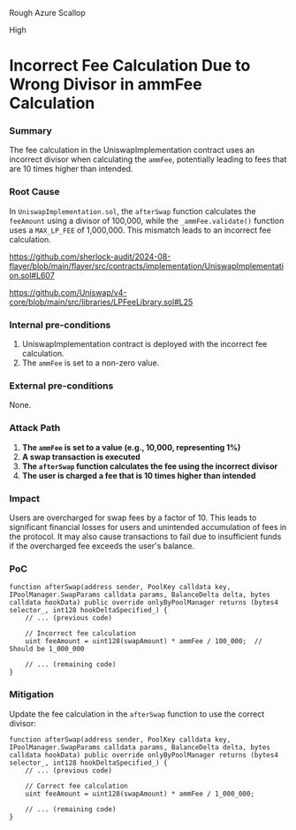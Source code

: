 Rough Azure Scallop

High

# Incorrect Fee Calculation Due to Wrong Divisor in ammFee Calculation

### Summary

The fee calculation in the UniswapImplementation contract uses an incorrect divisor when calculating the `ammFee`, potentially leading to fees that are 10 times higher than intended.

### Root Cause

In `UniswapImplementation.sol`, the `afterSwap` function calculates the `feeAmount` using a divisor of 100,000, while the `_ammFee.validate()` function uses a `MAX_LP_FEE` of 1,000,000. This mismatch leads to an incorrect fee calculation.

https://github.com/sherlock-audit/2024-08-flayer/blob/main/flayer/src/contracts/implementation/UniswapImplementation.sol#L607

https://github.com/Uniswap/v4-core/blob/main/src/libraries/LPFeeLibrary.sol#L25

### Internal pre-conditions

1. UniswapImplementation contract is deployed with the incorrect fee calculation.
2. The `ammFee` is set to a non-zero value.

### External pre-conditions

None.

### Attack Path

1. **The `ammFee` is set to a value (e.g., 10,000, representing 1%)**
2. **A swap transaction is executed**
3. **The `afterSwap` function calculates the fee using the incorrect divisor**
4. **The user is charged a fee that is 10 times higher than intended**

### Impact

Users are overcharged for swap fees by a factor of 10. This leads to significant financial losses for users and unintended accumulation of fees in the protocol. It may also cause transactions to fail due to insufficient funds if the overcharged fee exceeds the user's balance.

### PoC

```solidity
function afterSwap(address sender, PoolKey calldata key, IPoolManager.SwapParams calldata params, BalanceDelta delta, bytes calldata hookData) public override onlyByPoolManager returns (bytes4 selector_, int128 hookDeltaSpecified_) {
    // ... (previous code)

    // Incorrect fee calculation
    uint feeAmount = uint128(swapAmount) * ammFee / 100_000;  // Should be 1_000_000

    // ... (remaining code)
}
```

### Mitigation

Update the fee calculation in the `afterSwap` function to use the correct divisor:

```solidity
function afterSwap(address sender, PoolKey calldata key, IPoolManager.SwapParams calldata params, BalanceDelta delta, bytes calldata hookData) public override onlyByPoolManager returns (bytes4 selector_, int128 hookDeltaSpecified_) {
    // ... (previous code)

    // Correct fee calculation
    uint feeAmount = uint128(swapAmount) * ammFee / 1_000_000;

    // ... (remaining code)
}
```